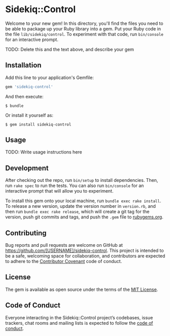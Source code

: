 # Sidekiq::Control

Welcome to your new gem! In this directory, you'll find the files you need to be able to package up your Ruby library into a gem. Put your Ruby code in the file `lib/sidekiq/control`. To experiment with that code, run `bin/console` for an interactive prompt.

TODO: Delete this and the text above, and describe your gem

## Installation

Add this line to your application's Gemfile:

```ruby
gem 'sidekiq-control'
```

And then execute:

    $ bundle

Or install it yourself as:

    $ gem install sidekiq-control

## Usage

TODO: Write usage instructions here

## Development

After checking out the repo, run `bin/setup` to install dependencies. Then, run `rake spec` to run the tests. You can also run `bin/console` for an interactive prompt that will allow you to experiment.

To install this gem onto your local machine, run `bundle exec rake install`. To release a new version, update the version number in `version.rb`, and then run `bundle exec rake release`, which will create a git tag for the version, push git commits and tags, and push the `.gem` file to [rubygems.org](https://rubygems.org).

## Contributing

Bug reports and pull requests are welcome on GitHub at https://github.com/[USERNAME]/sidekiq-control. This project is intended to be a safe, welcoming space for collaboration, and contributors are expected to adhere to the [Contributor Covenant](http://contributor-covenant.org) code of conduct.

## License

The gem is available as open source under the terms of the [MIT License](https://opensource.org/licenses/MIT).

## Code of Conduct

Everyone interacting in the Sidekiq::Control project’s codebases, issue trackers, chat rooms and mailing lists is expected to follow the [code of conduct](https://github.com/[USERNAME]/sidekiq-control/blob/master/CODE_OF_CONDUCT.md).
